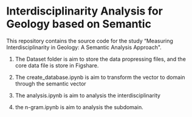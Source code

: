 # Interdisciplinarity Analysis for Geology based on Semantic
This repository contains the source code for the study “Measuring Interdisciplinarity in Geology: A Semantic Analysis Approach".

1. The Dataset folder is aim to store the data propressing files, and the core data file is store in Figshare.
   
2. The create_database.ipynb is aim to transform the vector to domain through the semantic vector

3. The analysis.ipynb is aim to analysis the interdisciplinarity

4. the n-gram.ipynb is aim to analysis the subdomain.

